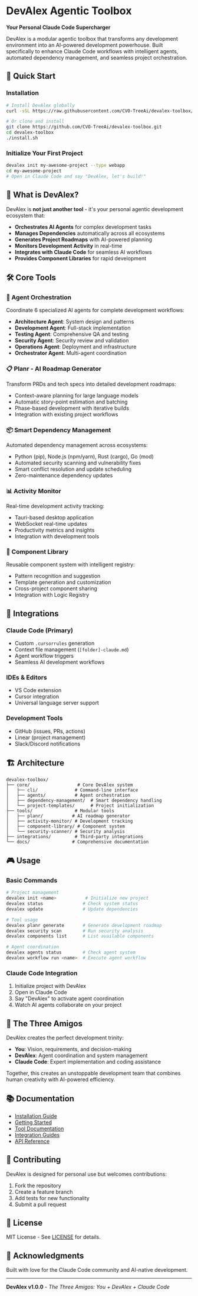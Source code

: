 # DevAlex Agentic Toolbox

**Your Personal Claude Code Supercharger**

DevAlex is a modular agentic toolbox that transforms any development environment into an AI-powered development powerhouse. Built specifically to enhance Claude Code workflows with intelligent agents, automated dependency management, and seamless project orchestration.

## 🚀 Quick Start

### Installation
```bash
# Install DevAlex globally
curl -sSL https://raw.githubusercontent.com/CVO-TreeAi/devalex-toolbox/main/install.sh | bash

# Or clone and install
git clone https://github.com/CVO-TreeAi/devalex-toolbox.git
cd devalex-toolbox
./install.sh
```

### Initialize Your First Project
```bash
devalex init my-awesome-project --type webapp
cd my-awesome-project
# Open in Claude Code and say "DevAlex, let's build!"
```

## 🎯 What is DevAlex?

DevAlex is **not just another tool** - it's your personal agentic development ecosystem that:

- **Orchestrates AI Agents** for complex development tasks
- **Manages Dependencies** automatically across all ecosystems
- **Generates Project Roadmaps** with AI-powered planning
- **Monitors Development Activity** in real-time
- **Integrates with Claude Code** for seamless AI workflows
- **Provides Component Libraries** for rapid development

## 🛠️ Core Tools

### 🤖 Agent Orchestration
Coordinate 6 specialized AI agents for complete development workflows:
- **Architecture Agent**: System design and patterns
- **Development Agent**: Full-stack implementation  
- **Testing Agent**: Comprehensive QA and testing
- **Security Agent**: Security review and validation
- **Operations Agent**: Deployment and infrastructure
- **Orchestrator Agent**: Multi-agent coordination

### 📋 Planr - AI Roadmap Generator
Transform PRDs and tech specs into detailed development roadmaps:
- Context-aware planning for large language models
- Automatic story-point estimation and batching
- Phase-based development with iterative builds
- Integration with existing project workflows

### 📦 Smart Dependency Management
Automated dependency management across ecosystems:
- Python (pip), Node.js (npm/yarn), Rust (cargo), Go (mod)
- Automated security scanning and vulnerability fixes
- Smart conflict resolution and update scheduling
- Zero-maintenance dependency updates

### 📊 Activity Monitor
Real-time development activity tracking:
- Tauri-based desktop application
- WebSocket real-time updates
- Productivity metrics and insights
- Integration with development tools

### 🧩 Component Library
Reusable component system with intelligent registry:
- Pattern recognition and suggestion
- Template generation and customization
- Cross-project component sharing
- Integration with Logic Registry

## 🔧 Integrations

### Claude Code (Primary)
- Custom `.cursorrules` generation
- Context file management (`[folder]-claude.md`)
- Agent workflow triggers
- Seamless AI development workflows

### IDEs & Editors
- VS Code extension
- Cursor integration
- Universal language server support

### Development Tools
- GitHub (issues, PRs, actions)
- Linear (project management)
- Slack/Discord notifications

## 🏗️ Architecture

```
devalex-toolbox/
├── core/                  # Core DevAlex system
│   ├── cli/              # Command-line interface
│   ├── agents/           # Agent orchestration
│   ├── dependency-management/  # Smart dependency handling
│   └── project-templates/      # Project initialization
├── tools/                # Modular tools
│   ├── planr/           # AI roadmap generator
│   ├── activity-monitor/ # Development tracking
│   ├── component-library/ # Component system
│   └── security-scanner/ # Security analysis
├── integrations/         # Third-party integrations
└── docs/                # Comprehensive documentation
```

## 🎮 Usage

### Basic Commands
```bash
# Project management
devalex init <name>           # Initialize new project
devalex status               # Check system status
devalex update               # Update dependencies

# Tool usage
devalex planr generate       # Generate development roadmap
devalex security scan        # Run security analysis
devalex components list      # List available components

# Agent coordination
devalex agents status        # Check agent system
devalex workflow run <name>  # Execute agent workflow
```

### Claude Code Integration
1. Initialize project with DevAlex
2. Open in Claude Code
3. Say "DevAlex" to activate agent coordination
4. Watch AI agents collaborate on your project

## 🚀 The Three Amigos

DevAlex creates the perfect development trinity:

- **You**: Vision, requirements, and decision-making
- **DevAlex**: Agent coordination and system management
- **Claude Code**: Expert implementation and coding assistance

Together, this creates an unstoppable development team that combines human creativity with AI-powered efficiency.

## 📚 Documentation

- [Installation Guide](docs/installation.md)
- [Getting Started](docs/getting-started.md)
- [Tool Documentation](docs/tools/)
- [Integration Guides](docs/integrations/)
- [API Reference](docs/api/)

## 🤝 Contributing

DevAlex is designed for personal use but welcomes contributions:

1. Fork the repository
2. Create a feature branch
3. Add tests for new functionality
4. Submit a pull request

## 📄 License

MIT License - See [LICENSE](LICENSE) for details.

## 🙏 Acknowledgments

Built with love for the Claude Code community and AI-native development.

---

**DevAlex v1.0.0** - *The Three Amigos: You + DevAlex + Claude Code*